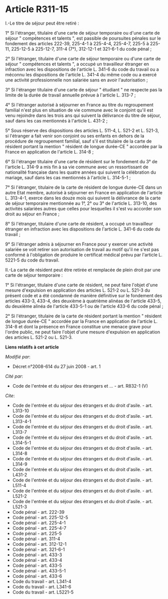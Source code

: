 # Article R311-15

I.-Le titre de séjour peut être retiré : 

1° Si l'étranger, titulaire d'une carte de séjour temporaire ou d'une carte de séjour " compétences et talents ", est
passible de poursuites pénales sur le fondement des articles 222-39, 225-4-1 à 225-4-4, 225-4-7, 225-5 à 225-11, 225-12-5 à
225-12-7, 311-4 (7°), 312-12-1 et 321-6-1 du code pénal ; 

2° Si l'étranger, titulaire d'une carte de séjour temporaire ou d'une carte de séjour " compétences et talents ", a occupé un
travailleur étranger en infraction avec les dispositions de l'article L. 341-6 du code du travail ou a méconnu les
dispositions de l'article L. 341-4 du même code ou a exercé une activité professionnelle non salariée sans en avoir
l'autorisation ; 

3° Si l'étranger titulaire d'une carte de séjour " étudiant " ne respecte pas la limite de la durée de travail annuelle
prévue à l'article L. 313-7 ; 

4° Si l'étranger autorisé à séjourner en France au titre du regroupement familial n'est plus en situation de vie commune avec
le conjoint qu'il est venu rejoindre dans les trois ans qui suivent la délivrance du titre de séjour, sauf dans les cas
mentionnés à l'article L. 431-2 ; 

5° Sous réserve des dispositions des articles L. 511-4, L. 521-2 et L. 521-3, si l'étranger a fait venir son conjoint ou ses
enfants en dehors de la procédure de regroupement familial, sauf s'il est titulaire de la carte de résident portant la
mention " résident de longue durée-CE " accordée par la France en application de l'article L. 314-8 ; 

6° Si l'étranger titulaire d'une carte de résident sur le fondement du 3° de l'article L. 314-9 a mis fin à sa vie commune
avec un ressortissant de nationalité française dans les quatre années qui suivent la célébration du mariage, sauf dans les
cas mentionnés à l'article L. 314-5-1 ; 

7° Si l'étranger, titulaire de la carte de résident de longue durée-CE dans un autre Etat membre, autorisé à séjourner en
France en application de l'article L. 313-4-1, exerce dans les douze mois qui suivent la délivrance de la carte de séjour
temporaire mentionnée au 1°, 2° ou 3° de l'article L. 313-10, des activités salariées autres que celles pour lesquelles il
s'est vu accorder son droit au séjour en France ; 

8° Si l'étranger, titulaire d'une carte de résident, a occupé un travailleur étranger en infraction avec les dispositions de
l'article L. 341-6 du code du travail ; 

9° Si l'étranger admis à séjourner en France pour y exercer une activité salariée se voit retirer son autorisation de travail
au motif qu'il ne s'est pas conformé à l'obligation de produire le certificat médical prévu par l'article L. 5221-5 du code
du travail. 

II.-La carte de résident peut être retirée et remplacée de plein droit par une carte de séjour temporaire : 

1° Si l'étranger, titulaire d'une carte de résident, ne peut faire l'objet d'une mesure d'expulsion en application des
articles L. 521-2 ou L. 521-3 du présent code et a été condamné de manière définitive sur le fondement des articles 433-3,
433-4, des deuxième à quatrième alinéas de l'article 433-5, du deuxième alinéa de l'article 433-5-1 ou de l'article 433-6 du
code pénal ; 

2° Si l'étranger, titulaire de la carte de résident portant la mention " résident de longue durée-CE " accordée par la France
en application de l'article L. 314-8 et dont la présence en France constitue une menace grave pour l'ordre public, ne peut
faire l'objet d'une mesure d'expulsion en application des articles L. 521-2 ou L. 521-3.

**Liens relatifs à cet article**

_Modifié par_:

  - Décret n°2008-614 du 27 juin 2008 - art. 1

_Cité par_:

  - Code de l'entrée et du séjour des étrangers et ... - art. R832-1 (V)

_Cite_:

  - Code de l'entrée et du séjour des étrangers et du droit d'asile. - art. L313-10
  - Code de l'entrée et du séjour des étrangers et du droit d'asile. - art. L313-4-1
  - Code de l'entrée et du séjour des étrangers et du droit d'asile. - art. L313-7
  - Code de l'entrée et du séjour des étrangers et du droit d'asile. - art. L314-5-1
  - Code de l'entrée et du séjour des étrangers et du droit d'asile. - art. L314-8
  - Code de l'entrée et du séjour des étrangers et du droit d'asile. - art. L314-9
  - Code de l'entrée et du séjour des étrangers et du droit d'asile. - art. L431-2
  - Code de l'entrée et du séjour des étrangers et du droit d'asile. - art. L511-4
  - Code de l'entrée et du séjour des étrangers et du droit d'asile. - art. L521-2
  - Code de l'entrée et du séjour des étrangers et du droit d'asile. - art. L521-3
  - Code pénal - art. 222-39
  - Code pénal - art. 225-12-5
  - Code pénal - art. 225-4-1
  - Code pénal - art. 225-4-7
  - Code pénal - art. 225-5
  - Code pénal - art. 311-4
  - Code pénal - art. 312-12-1
  - Code pénal - art. 321-6-1
  - Code pénal - art. 433-3
  - Code pénal - art. 433-4
  - Code pénal - art. 433-5
  - Code pénal - art. 433-5-1
  - Code pénal - art. 433-6
  - Code du travail - art. L341-4
  - Code du travail - art. L341-6
  - Code du travail - art. L5221-5
